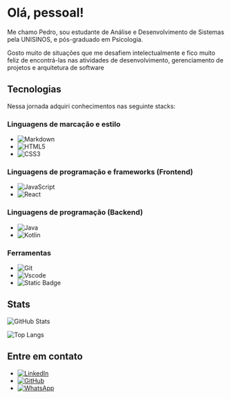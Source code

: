 # Olá, pessoal! 

<p>Me chamo Pedro, sou estudante de Análise e Desenvolvimento de Sistemas pela UNISINOS, e pós-graduado em Psicologia. </p>

<p> Gosto muito de situações que me desafiem intelectualmente e fico muito feliz de encontrá-las nas atividades de desenvolvimento, gerenciamento de projetos e arquitetura de software </p>

## Tecnologias 

<p>Nessa jornada adquiri conhecimentos nas seguinte stacks:</p>

### Linguagens de marcação e estilo

* ![Markdown](https://img.shields.io/badge/Markdown-000?style=for-the-badge&logo=markdown)
* ![HTML5](https://img.shields.io/badge/HTML5-E34F26?style=for-the-badge&logo=html5&logoColor=white)
* ![CSS3](https://img.shields.io/badge/CSS3-1572B6?style=for-the-badge&logo=css3&logoColor=white)

### Linguagens de programação e frameworks (Frontend)

* ![JavaScript](https://img.shields.io/badge/JavaScript-F7DF1E?style=for-the-badge&logo=javascript&logoColor=black)
* ![React](https://img.shields.io/badge/React-20232A?style=for-the-badge&logo=react&logoColor=61DAFB)

### Linguagens de programação (Backend)

* ![Java](https://img.shields.io/badge/java-%23ED8B00.svg?style=for-the-badge&logo=openjdk&logoColor=white)
* ![Kotlin](https://img.shields.io/badge/Kotlin-0095D5?&style=for-the-badge&logo=kotlin&logoColor=white)

### Ferramentas

* ![Git](https://img.shields.io/badge/GIT-E44C30?style=for-the-badge&logo=git&logoColor=white)
* ![Vscode](https://img.shields.io/badge/Vscode-007ACC?style=for-the-badge&logo=visual-studio-code&logoColor=white)
* ![Static Badge](https://img.shields.io/badge/EclipseIDE-%23353935)

## Stats

 ![GitHub Stats](https://github-readme-stats.vercel.app/api?username=PedrodeCTedesco&theme=transparent&bg_color=000&border_color=30A3DC&show_icons=true&icon_color=30A3DC&title_color=E94D5F&text_color=FFF)

 ![Top Langs](https://github-readme-stats-git-masterrstaa-rickstaa.vercel.app/api/top-langs/?username=PedrodeCTedesco&bg_color=000&border_color=30A3DC&title_color=E94D5F&text_color=FFF)

## Entre em contato

* [![LinkedIn](https://img.shields.io/badge/LinkedIn-0077B5?style=for-the-badge&logo=linkedin&logoColor=white)](https://www.linkedin.com/in/pedrodecastrotedesco/)
* [![GitHub](https://img.shields.io/badge/GitHub-100000?style=for-the-badge&logo=github&logoColor=white)](https://github.com/PedrodeCTedesco)
* [![WhatsApp](https://img.shields.io/badge/WhatsApp-25D366?style=for-the-badge&logo=whatsapp&logoColor=white)](https://wa.me/5548998648011)